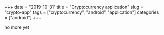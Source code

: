 +++ 
date = "2019-10-31"
title = "Cryptocurrency application"
slug = "crypto-app" 
tags = ["cryptocurrency", "android", "application"]
categories = ["android"]
+++

no more yet

